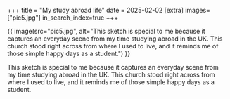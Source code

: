 +++
title = "My study abroad life"
date = 2025-02-02
[extra]
images= ["pic5.jpg"]
in_search_index=true
+++


{{ image(src="pic5.jpg", alt="This sketch is special to me because it captures an everyday scene from my time studying abroad in the UK. This church stood right across from where I used to live, and it reminds me of those simple happy days as a student.") }}

This sketch is special to me because it captures an everyday scene from my time studying abroad in the UK. This church stood right across from where I used to live, and it reminds me of those simple happy days as a student.